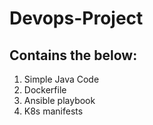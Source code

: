 # Devops-Project

Contains the below:
---
1. Simple Java Code
2. Dockerfile
3. Ansible playbook 
4. K8s manifests
